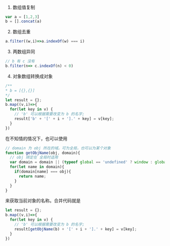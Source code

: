 <!-- TOC -->
#### 
1. 数组值复制
```js
var a = [1,2,3]
b = [].concat(a)
```

2. 数组去重
```javascript
a.filter((w,i)=>a.indexOf(w) === i)
```

3. 两数组异同
```js
// b 有 c 没有
b.filter(n=> c.indexOf(n) < 0)
```

4. 对象数组转换成对象
```js
/**
* b = [{},{}]
*/
let result = {};
b.map((v,i)=>{
  for(let key in v) {
    // 'b' 可以根据需要改变为 b 的名字;
    result['b' + '[' + i + '].' + key] = v[key];
  }
})
```
在不知情的情况下，也可以使用
```js
// domain 为 obj 所在的域。可为全局，也可以为某个对象
function getObjName(obj, domain){
  // obj 绑定在 全局时适用
  var domain = domain || (typeof global == 'undefined' ? window : global);
  for(let name in domain){
    if(domain[name] === obj){
      return name;
    }
  }
}
```

来获取当前对象的名称。合并代码就是
```js
let result = {};
b.map((v,i)=>{
  for(let key in v) {
    // 'b' 可以根据需要改变为 b 的名字;
    result[getObjName(b) + '[' + i + '].' + key] = v[key];
  }
})
```